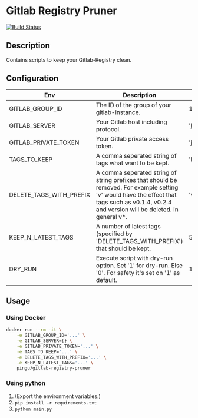 # Gitlab Registry Pruner
[![Build Status](https://drone.quving.com/api/badges/Quving/gitlab-registry-pruner/status.svg)](https://drone.quving.com/Quving/gitlab-registry-pruner)

## Description
Contains scripts to keep your Gitlab-Registry clean.


## Configuration
| Env                  | Description                                  | Example | Required             |
|----------------------|----------------------------------------------|---------|-----------------------|
| GITLAB_GROUP_ID      | The ID of the group of your gitlab-instance. | 12      | :heavy_check_mark:
| GITLAB_SERVER        | Your Gitlab host including protocol.         | 'https://gitlab.com'       | :heavy_check_mark: |
| GITLAB_PRIVATE_TOKEN | Your Gitlab private access token.            | 'jbArsqXnXqhd28DMfCh3'    | :heavy_check_mark: |
|TAGS_TO_KEEP|A comma seperated string of tags what want to be kept.|'latest,stable,develop'|:heavy_check_mark:|
|DELETE_TAGS_WITH_PREFIX|A comma seperated string of string prefixes that should be removed. For example setting 'v' would have the effect that tags such as v0.1.4, v0.2.4 and version will be deleted. In general v*.|'v,test_'|:heavy_check_mark:|
|KEEP_N_LATEST_TAGS|A number of latest tags (specified  by 'DELETE_TAGS_WITH_PREFIX') that should be kept.| 5 |:heavy_check_mark:
|DRY_RUN| Execute script with dry-run option. Set '1' for dry-run. Else '0'. For safety it's set on '1' as default.| 1 |:heavy_check_mark:


## Usage
### Using Docker
```sh
docker run --rm -it \
    -e GITLAB_GROUP_ID='...' \
    -e GITLAB_SERVER={} \
    -e GITLAB_PRIVATE_TOKEN='...' \
    -e TAGS_TO_KEEP='...' \
    -e DELETE_TAGS_WITH_PREFIX='...' \
    -e KEEP_N_LATEST_TAGS='...' \
    pingu/gitlab-registry-pruner
```
### Using python
1. (Export the environment variables.)
2. ```pip install -r requirements.txt```
3. ```python main.py```

